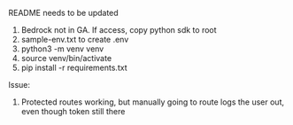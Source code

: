 README needs to be updated 


1. Bedrock not in GA. If access, copy python sdk to root
2. sample-env.txt to create .env
3. python3 -m venv venv
4. source venv/bin/activate
5. pip install -r requirements.txt

Issue:

1. Protected routes working, but manually going to route logs the user out, even though token still there